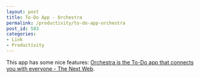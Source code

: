 ```yaml
---
layout: post
title: To-Do App - Orchestra
permalink: /productivity/to-do-app-orchestra
post_id: 583
categories:
- Link
- Productivity
---
```


This app has some nice features: [Orchestra is the To-Do app that connects you with everyone - The Next Web](http://thenextweb.com/apps/2011/09/29/orchestra-is-the-to-do-app-that-connects-you-with-everyone/).
